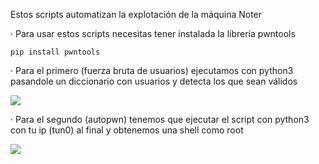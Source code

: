 Estos scripts automatizan la explotación de la máquina Noter

· Para usar estos scripts necesitas tener instalada la libreria pwntools

    pip install pwntools

· Para el primero (fuerza bruta de usuarios) ejecutamos con python3 pasandole un diccionario con usuarios y detecta los que sean válidos

<img src="https://raw.githubusercontent.com/GatoGamer1155/Imagenes-Repositorios/main/user.png">

· Para el segundo (autopwn) tenemos que ejecutar el script con python3 con tu ip (tun0) al final y obtenemos una shell como root

<img src="https://raw.githubusercontent.com/GatoGamer1155/Imagenes-Repositorios/main/nr.png">
